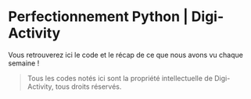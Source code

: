 # Perfectionnement Python | Digi-Activity


Vous retrouverez ici le code et le récap de ce que nous avons vu chaque semaine !




> Tous les codes notés ici sont la propriété intellectuelle de Digi-Activity, tous droits réservés.
